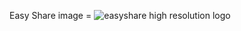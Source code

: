 Easy Share image = <img src="https://iili.io/JX5aQVt.png" alt="easyshare high resolution logo" border="0">
